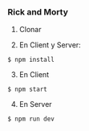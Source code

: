 ### Rick and Morty

1. Clonar

2. En Client y Server:
```
$ npm install 
```

3. En Client
```
$ npm start 
```

4. En Server
```
$ npm run dev
```